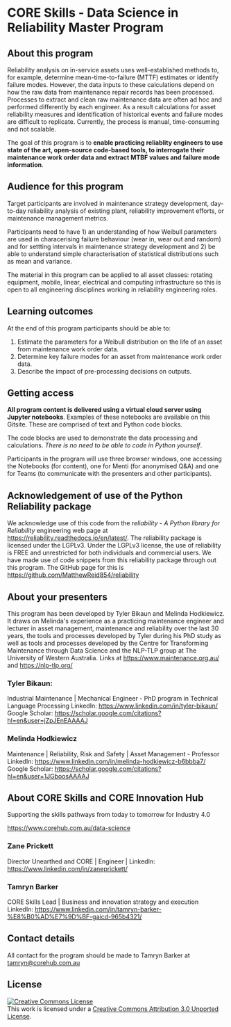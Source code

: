 # CORE Skills - Data Science in Reliability Master Program

## About this program

Reliability analysis on in-service assets uses well-established methods to, for example, determine mean-time-to-failure (MTTF) estimates or identify failure modes. However, the data inputs to these calculations depend on how the raw data from maintenance repair records has been processed. Processes to extract and clean raw maintenance data are often ad hoc and performed differently by each engineer. As a result calculations for asset reliability measures and identification of historical events and failure modes are difficult to replicate. Currently, the process is manual, time-consuming and not scalable. 

The goal of this program is to **enable practicing reliablity engineers to use state of the art, open-source code-based tools, to interrogate their maintenance work order data and extract MTBF values and failure mode information**.

## Audience for this program

Target participants are involved in maintenance strategy development, day-to-day reliability analysis of existing plant, reliability improvement efforts, or maintenance management metrics.

Participants need to have 1) an understanding of how Weibull parameters are used in characerising failure behaviour (wear in, wear out and random) and for settting intervals in maintenance strategy development and 2) be able to understand simple characterisation of statistical distributions such as mean and variance. 

The material in this program can be applied to all asset classes: rotating equipment, mobile, linear, electrical and computing infrastructure so this is open to all engineering disciplines working in reliability engineering roles.

## Learning outcomes 

At the end of this program participants should be able to:

1. Estimate the parameters for a Weibull distribution on the life of an asset from maintenance work order data.
2. Determine key failure modes for an asset from maintenance work order data.
3. Describe the impact of pre-processing decisions on outputs.

## Getting access

**All program content is delivered using a virtual cloud server using Jupyter notebooks**. Examples of these notebooks are available on this Gitsite. These are comprised of text and Python code blocks. 

The code blocks are used to demonstrate the data processing and calculations. _There is no need to be able to code in Python yourself_. 

Participants in the program will use three browser windows, one accessing the Notebooks (for content), one for Menti (for anonymised Q&A) and one for Teams (to communicate with the presenters and other participants).

## Acknowledgement of use of the Python Reliability package

We acknowledge use of this code from the _reliability_ - _A Python library for Reliability_ engineering web page at https://reliability.readthedocs.io/en/latest/. The reliability package is licensed under the LGPLv3. Under the LGPLv3 license, the use of reliability is FREE and unrestricted for both individuals and commercial users. We have made use of code snippets from this reliability package through out this program. The GitHub page for this is https://github.com/MatthewReid854/reliability

## About your presenters

This program has been developed by Tyler Bikaun and Melinda Hodkiewicz. It draws on Melinda's experience as a practicing maintenance engineer and lecturer in asset management, maintenance and reliability over the last 30 years, the tools and processes developed by Tyler during his PhD study as well as tools and processes developed by the Centre for Transforming Maintenance through Data Science and the NLP-TLP group at The University of Western Australia. Links at https://www.maintenance.org.au/ and https://nlp-tlp.org/

### Tyler Bikaun: 

Industrial Maintenance | Mechanical Engineer - PhD program in Technical Language Processing
LinkedIn: https://www.linkedin.com/in/tyler-bikaun/
Google Scholar: https://scholar.google.com/citations?hl=en&user=jZpJEnEAAAAJ

### Melinda Hodkiewicz

Maintenance | Reliability, Risk and Safety | Asset Management - Professor
LinkedIn: https://www.linkedin.com/in/melinda-hodkiewicz-b6bbba7/
Google Scholar: https://scholar.google.com/citations?hl=en&user=1JGboosAAAAJ

## About CORE Skills and CORE Innovation Hub

Supporting the skills pathways from today to tomorrow for Industry 4.0

https://www.corehub.com.au/data-science

### Zane Prickett

Director Unearthed and CORE | Engineer |
LinkedIn: https://www.linkedin.com/in/zaneprickett/

### Tamryn Barker

CORE Skills Lead | Business and innovation strategy and execution
LinkedIn: https://www.linkedin.com/in/tamryn-barker-%E8%B0%AD%E7%9D%BF-gaicd-965b4321/

## Contact details <a class="anchor" id="Contact-details"></a>

All contact for the program should be made to Tamryn Barker at tamryn@corehub.com.au

## License 

<a rel="license" href="http://creativecommons.org/licenses/by/3.0/"><img alt="Creative Commons License" style="border-width:0" src="https://i.creativecommons.org/l/by/3.0/88x31.png" /></a><br />This work is licensed under a <a rel="license" href="http://creativecommons.org/licenses/by/3.0/">Creative Commons Attribution 3.0 Unported License</a>.
